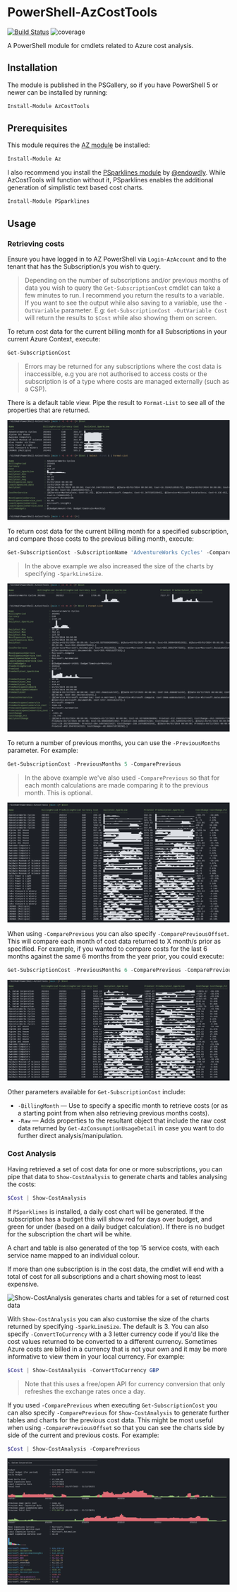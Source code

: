 # PowerShell-AzCostTools

[![Build Status](https://dev.azure.com/markwragg/GitHub/_apis/build/status/markwragg.PowerShell-AzCostTools?branchName=main)](https://dev.azure.com/markwragg/GitHub/_build/latest?definitionId=11&branchName=main) ![coverage](https://img.shields.io/badge/coverage-94%25-brightgreen.svg)

A PowerShell module for cmdlets related to Azure cost analysis.

## Installation

The module is published in the PSGallery, so if you have PowerShell 5 or newer can be installed by running:

```powershell
Install-Module AzCostTools
```

## Prerequisites

This module requires the [AZ module](https://learn.microsoft.com/en-us/powershell/azure/install-azps-windows) be installed:

```powershell
Install-Module Az
```

I also recommend you install the [PSparklines module](https://github.com/endowdly/PSparklines) by [@endowdly](https://github.com/endowdly). While AzCostTools will function without it, PSparklines enables the additional generation of simplistic text based cost charts.

```powershell
Install-Module PSparklines
```

## Usage

### Retrieving costs

Ensure you have logged in to AZ PowerShell via `Login-AzAccount` and to the tenant that has the Subscription/s you wish to query.

> Depending on the number of subscriptions and/or previous months of data you wish to query the `Get-SubscriptionCost` cmdlet can take a few minutes to run.
> I recommend you return the results to a variable. If you want to see the output while also saving to a variable, use the `-OutVariable` parameter.
> E.g: `Get-SubscriptionCost -OutVariable Cost` will return the results to `$Cost` while also showing them on screen.

To return cost data for the current billing month for all Subscriptions in your current Azure Context, execute:

```powershell
Get-SubscriptionCost
```

> Errors may be returned for any subscriptions where the cost data is inaccessible, e.g you are not authorised to access costs or the subscription is of a type where costs are managed externally (such as a CSP).

There is a default table view. Pipe the result to `Format-List` to see all of the properties that are returned.

![Get-SubscriptionCost returns current costs for all subscriptions in the current context](https://github.com/markwragg/PowerShell-AzCostTools/blob/main/Media/Get-SubscriptionCost.png)

To return cost data for the current billing month for a specified subscription, and compare those costs to the previous billing month, execute:

```powershell
Get-SubscriptionCost -SubscriptionName 'AdventureWorks Cycles' -ComparePrevious -SparkLineSize 3
```
> In the above example we also increased the size of the charts by specifying `-SparkLineSize`.

![Get-SubscriptionCost returns costs for a specified subscription and compares them to the previous month with sparkline charts that are 3 rows in height](https://github.com/markwragg/PowerShell-AzCostTools/blob/main/Media/Get-SubscriptionCost-ComparePrev.png)

To return a number of previous months, you can use the `-PreviousMonths` parameter. For example:

```powershell
Get-SubscriptionCost -PreviousMonths 5 -ComparePrevious
```

> In the above example we've also used `-ComparePrevious` so that for each month calculations are made comparing it to the previous month. This is optional.

![Get-SubscriptionCost returns current costs for all subscriptions in the current context and the previous 5 months of costs](https://github.com/markwragg/PowerShell-AzCostTools/blob/main/Media/Cost-MultipleSubscription-PrevMonths-ComparePrev.png)

When using `-ComparePrevious` you can also specify `-ComparePreviousOffset`. This will compare each month of cost data returned to X month/s prior as specified.
For example, if you wanted to compare costs for the last 6 months against the same 6 months from the year prior, you could execute:

```powershell
Get-SubscriptionCost -PreviousMonths 6 -ComparePrevious -ComparePreviousOffset 12
```
![Get-SubscriptionCost returns current costs for all subscriptions in the current context and the previous 6 months of cost, comparing each to the equivalent month 12 months prior](https://github.com/markwragg/PowerShell-AzCostTools/blob/main/Media/Cost-MultipleSubscription-PrevMonths-ComparePrev-Offset12.png)

Other parameters available for `Get-SubscriptionCost` include:

* `-BillingMonth` — Use to specify a specific month to retrieve costs (or as a starting point from when also retrieving previous months costs).
* `-Raw` — Adds properties to the resultant object that include the raw cost data returned by `Get-AzConsumptionUsageDetail` in case you want to do further direct analysis/manipulation.

### Cost Analysis

Having retrieved a set of cost data for one or more subscriptions, you can pipe that data to `Show-CostAnalysis` to generate charts and tables analysing the costs:

```powershell
$Cost | Show-CostAnalysis
```

If `PSparklines` is installed, a daily cost chart will be generated. If the subscription has a budget this will show red for days over budget, and green for under (based on a daily budget calculation).
If there is no budget for the subscription the chart will be white.

A chart and table is also generated of the top 15 service costs, with each service name mapped to an individual colour.

If more than one subscription is in the cost data, the cmdlet will end with a total of cost for all subscriptions and a chart showing most to least expensive.

![Show-CostAnalysis generates charts and tables for a set of returned cost data](https://github.com/markwragg/PowerShell-AzCostTools/blob/main/Media/Show-CostAnalysis.gif)

With `Show-CostAnalysis` you can also customise the size of the charts returned by specifying `-SparkLineSize`. The default is 3.
You can also specify `-ConvertToCurrency` with a 3 letter currency code if you'd like the cost values returned to be converted to a different currency. 
Sometimes Azure costs are billed in a currency that is not your own and it may be more informative to view them in your local currency. For example:

```powershell
$Cost | Show-CostAnalysis -ConvertToCurrency GBP
```

> Note that this uses a free/open API for currency conversion that only refreshes the exchange rates once a day.

If you used `-ComparePrevious` when executing `Get-SubscriptionCost` you can also specify `-ComparePrevious` for `Show-CostAnalysis` to generate further tables and charts for the previous cost data. This might be most useful when using `-ComparePreviousOffset` so that you can see the charts side by side of the current and previous costs. For example:

```powershell
$Cost | Show-CostAnalysis -ComparePrevious
```
![Show-CostAnalysis generates charts and tables for a set of returned cost data and shows charts for the previous cost data](https://github.com/markwragg/PowerShell-AzCostTools/blob/main/Media/Show-CostAnalysis-ComparePrev.png)
